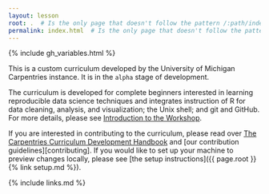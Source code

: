 ```yaml
---
layout: lesson
root: .  # Is the only page that doesn't follow the pattern /:path/index.html
permalink: index.html  # Is the only page that doesn't follow the pattern /:path/index.html
---
```


{% include gh_variables.html %}

This is a custom curriculum developed by the University of Michigan Carpentries instance. It is in the `alpha` stage of development. 

The curriculum is developed for complete beginners interested in learning reproducible data science techniques and integrates instruction of R for data cleaning, analysis, and visualization; the Unix shell; and git and GitHub. For more details, please see [Introduction to the Workshop](https://umcarpentries.org/intro-curriculum-r/00-welcome/index.html). 

If you are interested in contributing to the curriculum, please read over [The Carpentries Curriculum Development Handbook](https://carpentries.github.io/curriculum-development/) and [our contribution guidelines][contributing]. If you would like to set up your machine to preview changes locally,
please see [the setup instructions]({{ page.root }}{% link setup.md %}).

{% include links.md %}
